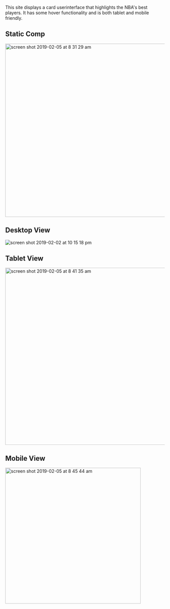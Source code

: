 
This site displays a card userinterface that highlights the NBA's best players. It has some hover functionality and is 
both tablet and mobile friendly. 


## Static Comp
<img width="546" alt="screen shot 2019-02-05 at 8 31 29 am" src="https://user-images.githubusercontent.com/42000931/52283929-aaa2d080-2920-11e9-96ba-239368e42896.png">


## Desktop View
![screen shot 2019-02-02 at 10 15 18 pm](https://user-images.githubusercontent.com/42000931/52284463-acb95f00-2921-11e9-9b7f-656425817334.png)

## Tablet View
<img width="558" alt="screen shot 2019-02-05 at 8 41 35 am" src="https://user-images.githubusercontent.com/42000931/52284738-3bc67700-2922-11e9-9bb6-1c856326a79d.png">

## Mobile View
<img width="428" alt="screen shot 2019-02-05 at 8 45 44 am" src="https://user-images.githubusercontent.com/42000931/52284864-7d572200-2922-11e9-8377-ed6d36c80126.png">

